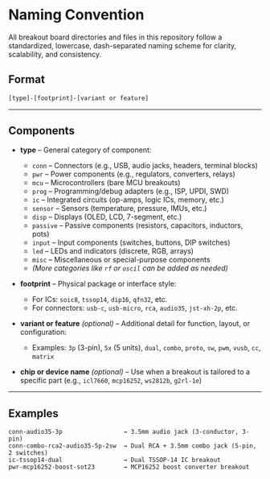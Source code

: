 # Naming Convention

All breakout board directories and files in this repository follow a standardized, lowercase, dash-separated naming scheme for clarity, scalability, and consistency.

## Format

```bash
[type]-[footprint]-[variant or feature]
```

---

## Components

- **type** – General category of component:

  - `conn` – Connectors (e.g., USB, audio jacks, headers, terminal blocks)
  - `pwr` – Power components (e.g., regulators, converters, relays)
  - `mcu` – Microcontrollers (bare MCU breakouts)
  - `prog` – Programming/debug adapters (e.g., ISP, UPDI, SWD)
  - `ic` – Integrated circuits (op-amps, logic ICs, memory, etc.)
  - `sensor` – Sensors (temperature, pressure, IMUs, etc.)
  - `disp` – Displays (OLED, LCD, 7-segment, etc.)
  - `passive` – Passive components (resistors, capacitors, inductors, pots)
  - `input` – Input components (switches, buttons, DIP switches)
  - `led` – LEDs and indicators (discrete, RGB, arrays)
  - `misc` – Miscellaneous or special-purpose components
  - _(More categories like `rf` or `oscil` can be added as needed)_

- **footprint** – Physical package or interface style:

  - For ICs: `soic8`, `tssop14`, `dip16`, `qfn32`, etc.
  - For connectors: `usb-c`, `usb-micro`, `rca`, `audio35`, `jst-xh-2p`, etc.

- **variant or feature** _(optional)_ – Additional detail for function, layout, or configuration:

  - Examples: `3p` (3-pin), `5x` (5 units), `dual`, `combo`, `proto`, `sw`, `pwm`, `vusb`, `cc`, `matrix`

- **chip or device name** _(optional)_ – Use when a breakout is tailored to a specific part (e.g., `icl7660`, `mcp16252`, `ws2812b`, `g2rl-1e`)

---

## Examples

```text
conn-audio35-3p                 → 3.5mm audio jack (3-conductor, 3-pin)
conn-combo-rca2-audio35-5p-2sw  → Dual RCA + 3.5mm combo jack (5-pin, 2 switches)
ic-tssop14-dual                 → Dual TSSOP-14 IC breakout
pwr-mcp16252-boost-sot23        → MCP16252 boost converter breakout
```

